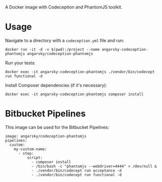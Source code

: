 A Docker image with Codeception and PhantomJS toolkit.

# Usage

Navigate to a directory with a ```codeception.yml``` file and run:

```
docker run -it -d -v $(pwd):/project --name angarsky-codeception-phantomjs angarsky/codeception-phantomjs
```

Run your tests:

```
docker exec -it angarsky-codeception-phantomjs ./vendor/bin/codecept run functional -d
```

Install Composer dependencies (if it's necessary):

```
docker exec -it angarsky-codeception-phantomjs composer install
```

# Bitbucket Pipelines

This image can be used for the Bitbucket Pipelines:

```
image: angarsky/codeception-phantomjs
pipelines:
  custom:
    my-custom-name:
      - step:
          script:
            - composer install
            - /bin/bash -c "phantomjs --webdriver=4444" > /dev/null &
            - ./vendor/bin/codecept run acceptance -d
            - ./vendor/bin/codecept run functional -d
```
